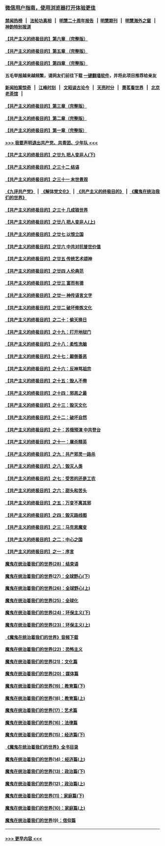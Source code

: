 ### [微信用户指南，使用浏览器打开体验更佳](https://github.com/gfw-breaker/banned-news1/blob/master/indexes/wechat-guide.md?t=0)
#### [禁闻热榜](热点新闻.md?t=0)  &nbsp;&nbsp;|&nbsp;&nbsp; [法轮功真相](https://github.com/gfw-breaker/truth/blob/master/README.md?t=0) &nbsp;&nbsp;|&nbsp;&nbsp; [明慧二十周年报告](https://github.com/gfw-breaker/mh-reports/blob/master/README.md?t=0) &nbsp;&nbsp;|&nbsp;&nbsp;[明慧期刊](https://github.com/gfw-breaker/mh-qikan) &nbsp;&nbsp;|&nbsp;&nbsp; [明慧海外之窗](https://github.com/gfw-breaker/mh-news/blob/master/README.md?t=0) &nbsp;&nbsp;|&nbsp;&nbsp; [神韵特别报道](https://github.com/gfw-breaker/mh-news/blob/master/shenyun.md?t=0)
#### [【共产主义的终极目的】第六章 （完整版）](../pages/nsc422/n11428913.md?t=02060533) 
#### [【共产主义的终极目的】第五章 （完整版）](../pages/nsc422/n11428912.md?t=02060533) 
#### [【共产主义的终极目的】第四章 （完整版）](../pages/nsc422/n11428907.md?t=02060533) 
#### 五毛举报越来越频繁，请网友们前往下载 [一键翻墙软件](https://github.com/gfw-breaker/ssr-accounts)，并将此项目推荐给亲友
#### [新闻拍案惊奇](https://github.com/gfw-breaker/banned-news1/blob/master/pages/link4.md) &nbsp;&nbsp;|&nbsp;&nbsp; [江峰时刻](https://github.com/gfw-breaker/banned-news1/blob/master/pages/link4.md) &nbsp;&nbsp;|&nbsp;&nbsp; [文昭谈古论今](https://github.com/gfw-breaker/banned-news1/blob/master/pages/link4.md) &nbsp;&nbsp;|&nbsp;&nbsp; [天亮时分](https://github.com/gfw-breaker/banned-news1/blob/master/pages/link4.md) &nbsp;&nbsp;|&nbsp;&nbsp; [萧茗看世界](https://github.com/gfw-breaker/banned-news1/blob/master/pages/link4.md) &nbsp;&nbsp;|&nbsp;&nbsp; [北京老茶馆](https://github.com/gfw-breaker/banned-news1/blob/master/pages/link4.md) &nbsp;&nbsp;|&nbsp;&nbsp; 
#### [【共产主义的终极目的】第三章（完整版）](../pages/nsc422/n11428848.md?t=02060533) 
#### [【共产主义的终极目的】第二章（完整版）](../pages/nsc422/n11428831.md?t=02060533) 
#### [【共产主义的终极目的】第一章（完整版）](../pages/nsc422/n11417651.md?t=02060533) 
#### [>>> 我要声明退出共产党、共青团、少年队 <<<](https://github.com/begood0513/goodnews/blob/master/quit/letter.md) 
#### [【共产主义的终极目的】之廿九 把人变非人(下)](../pages/nsc422/n11344140.md?t=02060533) 
#### [【共产主义的终极目的】之三十二 结语](../pages/nsc422/n11360535.md?t=02060533) 
#### [【共产主义的终极目的】之三十一 末世景观](../pages/nsc422/n11351129.md?t=02060533) 
#### [《九评共产党》](https://github.com/begood0513/9ping.md/blob/master/README.md) &nbsp;|&nbsp; [《解体党文化》](../../../../jtdwh.md/blob/master/README.md)  &nbsp;|&nbsp; [《共产主义的终极目的》](../../../../gczydzjmd.md/blob/master/README.md) &nbsp;|&nbsp; [《魔鬼在统治我们的世界》](../../../../mgztzwmdsj.md/blob/master/README.md) 
#### [【共产主义的终极目的】之三十 几成狼世界](../pages/nsc422/n11348280.md?t=02060533) 
#### [【共产主义的终极目的】之廿八 把人变非人(上)](../pages/nsc422/n11340492.md?t=02060533) 
#### [【共产主义的终极目的】之廿七 以恨立国](../pages/nsc422/n11336944.md?t=02060533) 
#### [【共产主义的终极目的】之廿六 中共对抗普世价值](../pages/nsc422/n11324785.md?t=02060533) 
#### [【共产主义的终极目的】之廿五 传统艺术颂神](../pages/nsc422/n11296396.md?t=02060533) 
#### [【共产主义的终极目的】之廿四 人伦典范](../pages/nsc422/n11296397.md?t=02060533) 
#### [【共产主义的终极目的】之廿三 富而有德](../pages/nsc422/n11283598.md?t=02060533) 
#### [【共产主义的终极目的】之廿一 神传语言文字](../pages/nsc422/n11263265.md?t=02060533) 
#### [【共产主义的终极目的】之廿二 破坏修炼文化](../pages/nsc422/n11245728.md?t=02060533) 
#### [【共产主义的终极目的】之二十：偷天换日](../pages/nsc422/n11238846.md?t=02060533) 
#### [【共产主义的终极目的】之十九：打开地狱门](../pages/nsc422/n11206376.md?t=02060533) 
#### [【共产主义的终极目的】之十八：柔性洗脑](../pages/nsc422/n11199994.md?t=02060533) 
#### [【共产主义的终极目的】之十七：颠倒善恶](../pages/nsc422/n11179782.md?t=02060533) 
#### [【共产主义的终极目的】之十六：反神骂祖宗](../pages/nsc422/n11166798.md?t=02060533) 
#### [【共产主义的终极目的】之十五：毁人不倦](../pages/nsc422/n11166792.md?t=02060533) 
#### [【共产主义的终极目的】之十四：邪恶之最](../pages/nsc422/n11150249.md?t=02060533) 
#### [【共产主义的终极目的】之十三：毁灭文化](../pages/nsc422/n11135227.md?t=02060533) 
#### [【共产主义的终极目的】之十二：破坏自然](../pages/nsc422/n11135214.md?t=02060533) 
#### [【共产主义的终极目的】之十：苏俄预演 中共登台](../pages/nsc422/n11118424.md?t=02060533) 
#### [【共产主义的终极目的】之十一：屠杀精英](../pages/nsc422/n11118442.md?t=02060533) 
#### [【共产主义的终极目的】之九：共产邪灵一路杀](../pages/nsc422/n11114139.md?t=02060533) 
#### [【共产主义的终极目的】之八：毁灭人类](../pages/nsc422/n11108503.md?t=02060533) 
#### [【共产主义的终极目的】之七：受苦的还是工农](../pages/nsc422/n11101809.md?t=02060533) 
#### [【共产主义的终极目的】之六：甜头和苦头](../pages/nsc422/n11096971.md?t=02060533) 
#### [【共产主义的终极目的】之五：万变不离其邪](../pages/nsc422/n11091285.md?t=02060533) 
#### [【共产主义的终极目的】之四：毁灭路线图](../pages/nsc422/n11086284.md?t=02060533) 
#### [【共产主义的终极目的】之三：马克思魔变](../pages/nsc422/n11061941.md?t=02060533) 
#### [【共产主义的终极目的】之二：中心之国](../pages/nsc422/n11047728.md?t=02060533) 
#### [【共产主义的终极目的】之一：序言](../pages/nsc422/n11086077.md?t=02060533) 
#### [魔鬼在统治着我们的世界(28)：结束语](../pages/nsc422/n10936246.md?t=02060533) 
#### [魔鬼在统治着我们的世界(27)：全球野心(下)](../pages/nsc422/n10928319.md?t=02060533) 
#### [魔鬼在统治着我们的世界(26)：全球野心(上)](../pages/nsc422/n10900318.md?t=02060533) 
#### [魔鬼在统治着我们的世界(25)：全球化](../pages/nsc422/n10788205.md?t=02060533) 
#### [魔鬼在统治着我们的世界(24)：环保主义(下)](../pages/nsc422/n10695307.md?t=02060533) 
#### [魔鬼在统治着我们的世界(23)：环保主义(上)](../pages/nsc422/n10688613.md?t=02060533) 
#### [《魔鬼在统治着我们的世界》音频下载](../pages/nsc422/n10635553.md?t=02060533) 
#### [魔鬼在统治着我们的世界(22)：恐怖主义](../pages/nsc422/n10614727.md?t=02060533) 
#### [魔鬼在统治着我们的世界(21)：文化篇](../pages/nsc422/n10597706.md?t=02060533) 
#### [魔鬼在统治着我们的世界(20)：媒体篇](../pages/nsc422/n10586579.md?t=02060533) 
#### [魔鬼在统治着我们的世界(19)：教育篇(下)](../pages/nsc422/n10564808.md?t=02060533) 
#### [魔鬼在统治着我们的世界(18)：教育篇(上)](../pages/nsc422/n10526970.md?t=02060533) 
#### [魔鬼在统治着我们的世界(17)：艺术篇](../pages/nsc422/n10499093.md?t=02060533) 
#### [魔鬼在统治着我们的世界(16)：法律篇](../pages/nsc422/n10485969.md?t=02060533) 
#### [魔鬼在统治着我们的世界(15)：经济篇(下)](../pages/nsc422/n10469975.md?t=02060533) 
#### [《魔鬼在统治着我们的世界》全书目录](../pages/nsc422/n10464261.md?t=02060533) 
#### [魔鬼在统治着我们的世界(14)：经济篇(上)](../pages/nsc422/n10457370.md?t=02060533) 
#### [魔鬼在统治着我们的世界(13)：政治篇(下)](../pages/nsc422/n10448270.md?t=02060533) 
#### [魔鬼在统治着我们的世界(12)：政治篇(上)](../pages/nsc422/n10444576.md?t=02060533) 
#### [魔鬼在统治着我们的世界(11)：家庭篇(下)](../pages/nsc422/n10440961.md?t=02060533) 
#### [魔鬼在统治着我们的世界(10)：家庭篇(上)](../pages/nsc422/n10435448.md?t=02060533) 
#### [魔鬼在统治着我们的世界(9)：信仰篇](../pages/nsc422/n10432159.md?t=02060533) 

----
#### [ >>> 更早内容 <<< ](../indexes/nsc422-earlier.md)
